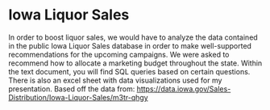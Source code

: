 # Iowa Liquor Sales
In order to boost liquor sales, we would have to analyze the data contained in the public Iowa Liquor Sales database in order to make well-supported recommendations for the upcoming campaigns. We were asked to recommend how to allocate a marketing budget throughout the state. Within the text document, you will find SQL queries based on certain questions. There is also an excel sheet with data visualizations used for my presentation. Based off the data from: https://data.iowa.gov/Sales-Distribution/Iowa-Liquor-Sales/m3tr-qhgy
